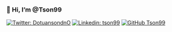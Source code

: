 ### 👋 Hi, I’m @Tson99
[![Twitter: DotuansondnO](https://img.shields.io/twitter/follow/DotuansondnO?style=social)](https://twitter.com/DotuansondnO)
[![Linkedin: tson99](https://img.shields.io/badge/-tson99-blue?style=flat-square&logo=Linkedin&logoColor=white&link=https://www.linkedin.com/in/tson99/)](https://www.linkedin.com/in/tson99/)
[![GitHub Tson99](https://img.shields.io/github/followers/Tson99?label=follow&style=social)](https://github.com/Tson99)

